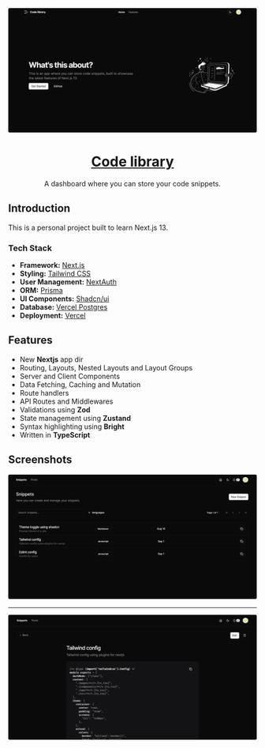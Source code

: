 <a href="https://app.code-library.pub">
  <img alt="Platforms Starter Kit" src="public/thumbnail.png">
  <h1 align="center">Code library</h1>
</a>
<p align="center">
  A dashboard where you can store your code snippets.
</p>

## Introduction

This is a personal project built to learn Next.js 13.

### Tech Stack

- **Framework:** [Next.js](https://nextjs.org)
- **Styling:** [Tailwind CSS](https://tailwindcss.com)
- **User Management:** [NextAuth](https://next-auth.js.org/)
- **ORM:** [Prisma](https://prisma.io)
- **UI Components:** [Shadcn/ui](https://ui.shadcn.com)
- **Database:** [Vercel Postgres](https://vercel.com/storage/postgres)
- **Deployment:** [Vercel](https://vercel.com/)

## Features

- New **Nextjs** app dir
- Routing, Layouts, Nested Layouts and Layout Groups
- Server and Client Components
- Data Fetching, Caching and Mutation
- Route handlers
- API Routes and Middlewares
- Validations using **Zod**
- State management using **Zustand**
- Syntax highlighting using **Bright**
- Written in **TypeScript**

## Screenshots

![code-library-image-1](./public/code-library-1-dark.png)

---

![code-library-image-0](./public/code-library-0-dark.png)
